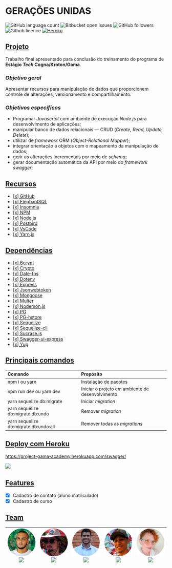 # GERAÇÕES UNIDAS

![GitHub language count](https://img.shields.io/github/languages/count/Dodots/TrabalhoFinalGama) ![Bitbucket open issues](https://img.shields.io/bitbucket/issues/Dodots/TrabalhoFinalGama) ![GitHub followers](https://img.shields.io/github/followers/Dodots) ![Github licence](https://img.shields.io/badge/license-ISC-orange) <a href="https://project-gama-academy.herokuapp.com/swagger/">![Heroku](https://heroku-badge.herokuapp.com/?app=heroku-badge)</a>

## <u>Projeto</u>

<p>Trabalho final apresentado para conclusão do treinamento do programa de <b>Estágio <i>Tech</i> Cogna/Kroton/Gama</b>.

### <i>Objetivo geral</i>

<p>Apresentar recursos para manipulação de dados que proporcionem controle de alterações, versionamento e compartilhamento.</p>

### <i>Objetivos específicos</i>

- Programar _Javascript_ com ambiente de execução _Node.js_ para desenvolvimento de aplicações;
- manipular banco de dados relacionais — CRUD (_Create, Read, Update, Delete_);
- utilizar de _framework_ ORM (_Object-Relational Mapper_);
- integrar orientação a objetos com o mapeamento da manipulação de dados;
- gerir as alterações incrementais por meio de _schema_;
- gerar documentação automática da API por meio do _framework_ _swagger_;

## <u>Recursos</u>

- [[x] GitHub](https://github.com/)
- [[x] ElephantSQL](https://www.elephantsql.com/)
- [[x] Insomnia](https://insomnia.rest/)
- [[x] NPM](https://www.npmjs.com/)
- [[x] Node.js](https://nodejs.org/en/)
- [[x] Postbird](https://www.electronjs.org/apps/postbird)
- [[x] VsCode](https://code.visualstudio.com/)
- [[x] Yarn.js](https://www.yarnjs)

## <u>Dependências</u>

- [[x] Bcrypt](https://www.npmjs.com/package/bcrypt)
- [[x] Crypto](https://www.npmjs.com/package/crypto-js)
- [[x] Date-fns](https://date-fns.org/)
- [[x] Dotenv](https://www.npmjs.com/package/dotenv)
- [[x] Express](https://expressjs.com/)
- [[x] Jsonwebtoken](https://www.npmjs.com/package/jsonwebtoken)
- [[x] Mongoose](https://mongoosejs.com/)
- [[x] Multer](https://www.npmjs.com/package/multer)
- [[x] Nodemon.js](https://nodemonjs.com/)
- [[x] PG](https://www.npmjs.com/package/pg)
- [[x] PG-hstore](https://www.npmjs.com/package/pg-hstore/v/2.3.4)
- [[x] Sequelize](https://www.sequelize.com/)
- [[x] Sequelize-cli](https://www.npmjs.com/package/sequelize-cli)
- [[x] Sucrase.js](https://www.sucrasejs.com/)
- [[x] Swagger-ui-express](https://www.npmjs.com/package/swagger-ui-express)
- [[x] Yup](https://www.npmjs.com/package/yup?activeTab=readme)

## <u>Principais comandos</u>

| Comando                               | Propósito                                        |
| :------------------------------------ | :----------------------------------------------- |
| npm i ou yarn                         | Instalação de pacotes                            |
| npm run dev ou yarn dev               | Iniciar o projeto em ambiente de desenvolvimento |
| yarn sequelize db:migrate             | Iniciar _migration_                              |
| yarn sequelize db:migrate:db:undo     | Remover _migration_                              |
| yarn sequelize db:migrate:db:undo:all | Remover todas as _migrations_                    |

## <u>Deploy com Heroku</u>

https://project-gama-academy.herokuapp.com/swagger/

<img src="img\swagger_heroku.gif">

## <u>Features</u>

- [x] Cadastro de contato (aluno matriculado)
- [x] Cadastro de curso

## <u>Team</u>

<table>
<thead>
<tr>
<th style="text-align: center;><a href=""><img src="img\davidson_cardoso.png" ><br><img src="https://img.shields.io/badge/Davidson%20Cardoso-blue?style=flat&logo=linkedin"></a></th>
<th style="text-align: center;><a href=""><img src="img\douglas_fiorentino.png" ><br><img src="https://img.shields.io/badge/Douglas%20Fiorentino-blue?style=flat&logo=linkedin"></a></th>
<th style="text-align: center;><a href=""><img src="img\gabriel_miranda.png" ><br><img src="https://img.shields.io/badge/Gabriel%20Miranda-blue?style=flat&logo=linkedin"></a></th>
<th style="text-align: center;><a href=""><img src="img\matheus_assumpcao.png" ><br><img src="https://img.shields.io/badge/Matheus%20Assump%C3%A7%C3%A3o-blue?style=flat&logo=linkedin"></a></th>
<th style="text-align: center;><a href="https:www.linkedin.com/in/tanivia"><img src="img\tanivia_timbo.png" ><br><img src="https://img.shields.io/badge/Tan%C3%ADvia%20Timb%C3%B3-blue?style=flat&logo=linkedin"></a></th>
</thead>
</table>

